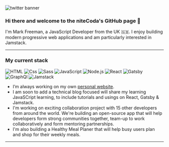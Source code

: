 <img src="https://pbs.twimg.com/profile_banners/1276520149324095488/1603728376/1500x500" alt="twitter banner" />

### Hi there and welcome to the niteCoda's GitHub page 👋

I'm Mark Freeman, a JavaScript Developer from the UK 🇬🇧. I enjoy building modern progressive web applications and am particularly interested in Jamstack.

---

### My current stack

<img alt="HTML" src="https://img.shields.io/badge/HTML-E34F26?logo=html5&logoColor=white&style=for-the-badge" /> <img alt="Css" src="https://img.shields.io/badge/CSS-1572B6?logo=css3&logoColor=white&style=for-the-badge" /> <img alt="Sass" src="https://img.shields.io/badge/Sass-CC6699?logo=sass&logoColor=white&style=for-the-badge" /> <img alt="JavaScript" src="https://img.shields.io/badge/JavaScript-F7DF1E?logo=javascript&logoColor=white&style=for-the-badge" /> <img alt="Node.js" src="https://img.shields.io/badge/Node.js-339933?logo=node.js&logoColor=white&style=for-the-badge" /> <img alt="React" src="https://img.shields.io/badge/React-61DAFB?logo=react&logoColor=white&style=for-the-badge" /> <img alt="Gatsby" src="https://img.shields.io/badge/Gatsby-663399?logo=gatsby&logoColor=white&style=for-the-badge" /> <img alt="GraphQl" src="https://img.shields.io/badge/GraphQL-E10098?logo=graphql&logoColor=white&style=for-the-badge" /> <img alt="Jamstack" src="https://img.shields.io/badge/Jamstack-F0047F?logo=Jamstack&logoColor=white&style=for-the-badge" />

- I’m always working on my own <a href="https://markfreeman.tech/">personal website</a>. 
- I am soon to add a technical blog focused will share my learning JavaSCript learning, to include tutorials and usings on React, Gatsby & Jamstack.
- I'm working on exciting collaboration project with 15 other developers from around the world. We're building an open-source app that will help developers form strong communities together, team-up to work collaboratively and form mentoring partnerships.
- I'm also building a Healthy Meal Planer that will help busy users plan and shop for their weekly meals.

---
